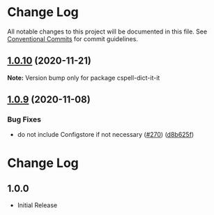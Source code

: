 # Change Log

All notable changes to this project will be documented in this file.
See [Conventional Commits](https://conventionalcommits.org) for commit guidelines.

## [1.0.10](https://github.com/streetsidesoftware/cspell-dicts/compare/cspell-dict-it-it@1.0.9...cspell-dict-it-it@1.0.10) (2020-11-21)

**Note:** Version bump only for package cspell-dict-it-it





## [1.0.9](https://github.com/streetsidesoftware/cspell-dicts/compare/cspell-dict-it-it@1.0.8...cspell-dict-it-it@1.0.9) (2020-11-08)

### Bug Fixes

- do not include Configstore if not necessary ([#270](https://github.com/streetsidesoftware/cspell-dicts/issues/270)) ([d8b625f](https://github.com/streetsidesoftware/cspell-dicts/commit/d8b625f2f42d5cc6c4a9390216ac1e5037886e44))

# Change Log

## 1.0.0

- Initial Release
